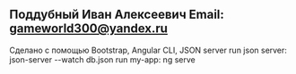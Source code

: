 Поддубный Иван Алексеевич
Email: gameworld300@yandex.ru
------------------------------------------
Сделано с помощью Bootstrap, Angular CLI, JSON server
run json server: json-server --watch db.json
run my-app: ng serve
